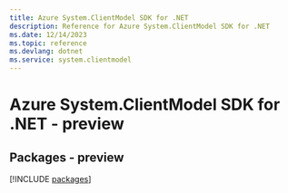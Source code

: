 ```yaml
---
title: Azure System.ClientModel SDK for .NET
description: Reference for Azure System.ClientModel SDK for .NET
ms.date: 12/14/2023
ms.topic: reference
ms.devlang: dotnet
ms.service: system.clientmodel
---
```

# Azure System.ClientModel SDK for .NET - preview
## Packages - preview
[!INCLUDE [packages](system.clientmodel-index.md)]